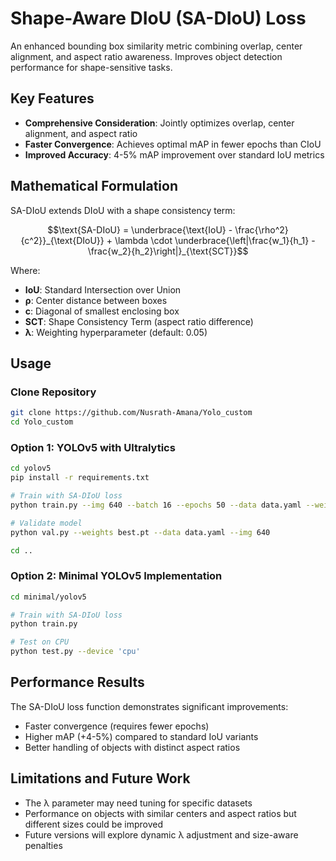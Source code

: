 # Shape-Aware DIoU (SA-DIoU) Loss

An enhanced bounding box similarity metric combining overlap, center alignment, and aspect ratio awareness. Improves object detection performance for shape-sensitive tasks.

## Key Features

- **Comprehensive Consideration**: Jointly optimizes overlap, center alignment, and aspect ratio
- **Faster Convergence**: Achieves optimal mAP in fewer epochs than CIoU
- **Improved Accuracy**: 4-5% mAP improvement over standard IoU metrics

## Mathematical Formulation

SA-DIoU extends DIoU with a shape consistency term:

```math
\text{SA-DIoU} = \underbrace{\text{IoU} - \frac{\rho^2}{c^2}}_{\text{DIoU}} + \lambda \cdot \underbrace{\left|\frac{w_1}{h_1} - \frac{w_2}{h_2}\right|}_{\text{SCT}}
```

Where:
- **IoU**: Standard Intersection over Union
- **ρ**: Center distance between boxes
- **c**: Diagonal of smallest enclosing box
- **SCT**: Shape Consistency Term (aspect ratio difference)
- **λ**: Weighting hyperparameter (default: 0.05)

## Usage

### Clone Repository
```bash
git clone https://github.com/Nusrath-Amana/Yolo_custom
cd Yolo_custom
```

### Option 1: YOLOv5 with Ultralytics

```bash
cd yolov5
pip install -r requirements.txt

# Train with SA-DIoU loss
python train.py --img 640 --batch 16 --epochs 50 --data data.yaml --weights yolov5m.pt --cache

# Validate model
python val.py --weights best.pt --data data.yaml --img 640

cd ..
```

### Option 2: Minimal YOLOv5 Implementation

```bash
cd minimal/yolov5

# Train with SA-DIoU loss
python train.py

# Test on CPU
python test.py --device 'cpu'
```

## Performance Results

The SA-DIoU loss function demonstrates significant improvements:
- Faster convergence (requires fewer epochs)
- Higher mAP (+4-5%) compared to standard IoU variants
- Better handling of objects with distinct aspect ratios

## Limitations and Future Work

- The λ parameter may need tuning for specific datasets
- Performance on objects with similar centers and aspect ratios but different sizes could be improved
- Future versions will explore dynamic λ adjustment and size-aware penalties
